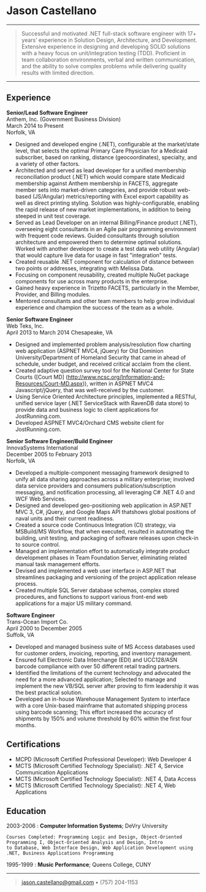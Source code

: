 Jason Castellano
============

----

>Successful and motivated .NET full-stack software engineer with 17+ years’ experience in Solution Design, Architecture, and Development. 
Extensive experience in designing and developing SOLID solutions with a heavy focus on unit/integration testing (TDD). Proficient in team collaboration environments, verbal and written communication, and the ability to solve
complex problems while delivering quality results with limited direction.

----

Experience
----------

**Senior/Lead Software Engineer**\
Anthem, Inc. (Government Business Division)\
March 2014 to Present\
Norfolk, VA

* Designed and developed engine (.NET), configurable at the market/state level, that selects the optimal Primary Care Physician for a Medicaid subscriber, based on ranking, distance (geocoordinates), specialty, and a variety of other factors.
* Architected and served as lead developer for a unified membership reconciliation product (.NET) which would compare state Medicaid membership against Anthem membership in FACETS, aggregate member sets into market-driven categories, and provide robust web-based (JS/Angular) metrics/reporting with Excel export capability as well as direct printing styling. Solution was highly-configurable, enabling the rapid release of new market implementations, in addition to being steeped in unit test coverage.
* Served as Lead Developer on an internal Billing/Finance product (.NET), overseeing eight consultants in an Agile pair programming environment with frequent code reviews. Guided consultants through solution architecture and empowered them to determine optimal solutions. Worked with another developer to create a test data web utility (Angular) that would capture live data for usage in fast "integration" tests.
* Created reusable .NET component for calculation of distance between two points or addresses, integrating with Melissa Data.
* Focusing on component reusability, created multiple NuGet package components for use across many products in the enterprise.
* Gained heavy experience in Trizetto FACETS, particularly in the Member, Provider, and Billing modules.
* Mentored consultants and other team members to help grow individual experience and champion the success of the team as a whole.

**Senior Software Engineer**\
Web Teks, Inc.\
April 2013 to March 2014
Chesapeake, VA

* Designed and implemented problem analysis/resolution flow charting web application (ASPNET MVC4, jQuery) for Old Dominion University/Department of Homeland Security that came in ahead of schedule, under budget, and received critical acclaim from the client.
* Created adaptive question survey tool for the National Center for State Courts ([Court MD] (http://www.ncsc.org/Information-and-Resources/Court-MD.aspx)), written in ASPNET MVC4 Javascript/jQuery, that was well-received by the customer.
* Using Service Oriented Architecture principles, implemented a RESTful, unified service layer (.NET ServiceStack with
RavenDB data store) to provide data and business logic to client applications for JostRunning.com.
* Developed ASPNET MVC4/Orchard CMS website client for JostRunning.com.

**Senior Software Engineer/Build Engineer**\
InnovaSystems International\
December 2005 to February 2013\
Norfolk, VA

* Developed a multiple-component messaging framework designed to unify all data sharing approaches across a military enterprise; involved data service providers and consumers publication/subscription messaging, and notification processing, all leveraging C# .NET 4.0 and WCF Web Services.
* Designed and developed geo-positioning web application in ASP.NET MVC 3, C#, jQuery, and Google Maps API thatshows global positions of naval units and their current readiness.
* Created a source code Continuous Integration (CI) strategy, via MSBuild/MS Workflow, that when executed, resulted in automating the building, unit testing, and packaging of software releases upon check-in to source control.
* Managed an implementation effort to automatically integrate product development phases in Team Foundation Server, eliminating related manual task management efforts.
* Devised and implemented a web user interface in ASP.NET that streamlines packaging and versioning of the project application release process.
* Created multiple SQL Server database schemas, complex stored procedures, and functions to support various front-end web applications for a major US military command.

**Software Engineer**\
Trans-Ocean Import Co.\
April 2000 to December 2005\
Suffolk, VA

* Developed and managed business suite of MS Access databases used for customer orders, invoicing, reporting, and
inventory management.
* Ensured full Electronic Data Interchange (EDI) and UCC128/ASN barcode compliance with over 50 different retail trading
partners.
* Identified the limitations of the current technology and advocated the need for a more advanced application; Selected to
manage and implement the new VB/SQL server after proving to firm leadership it was the best practical solution.
* Developed an in-house Warehouse Management System to interface with a core Unix-based mainframe that automated
shipping process using barcode scanning; This effort increased the accuracy of shipments by 150% and volume threshold
by 60% within the first four months.

Certifications
---------
* MCPD (Microsoft Certified Professional Developer): Web Developer 4
* MCTS (Microsoft Certified Technology Specialist): .NET 4, Service Communication Applications
* MCTS (Microsoft Certified Technology Specialist): .NET 4, Data Access
* MCTS (Microsoft Certified Technology Specialist): .NET 4, Web Applications

Education
---------

2003-2006
:   **Computer Information Systems**; DeVry University

    Courses Completed: Programming Logic and Design, Object-Oriented Programming I, Object-Oriented Analysis and Design, Intro
    to Database, Web Interface Design, Web Application Development using .NET, Business Applications Programming

1995-1999
:   **Music Performance**; Queens College, CUNY

----

> <jason.castellano@gmail.com> • (757) 204-1153